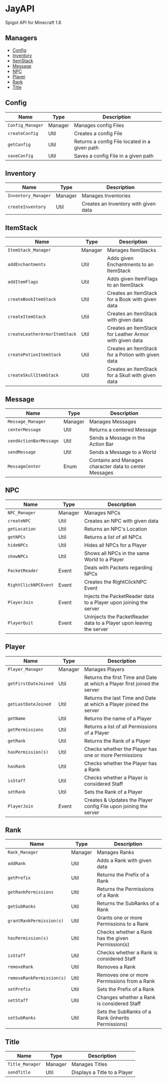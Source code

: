 <!-- Introduction -->
# JayAPI
Spigot API for Minecraft 1.8


<!-- Content Table / Managers -->
## Managers
* [Config](#config)
* [Inventory](#inventory)
* [ItemStack](#itemstack)
* [Message](#message)
* [NPC](#npc)
* [Player](#player)
* [Rank](#rank)
* [Title](#title)


<!-- Config -->
## Config
Name | Type | Description
---- | ---- | -----------
`Config_Manager` | Manager | Manages config Files
`createConfig` | Util | Creates a config File
`getConfig` | Util | Returns a config File located in a given path
`saveConfig` | Util | Saves a config File in a given path

<!-- Inventory -->
## Inventory
Name | Type | Description
---- | ---- | -----------
`Inventory_Manager` | Manager | Manages Inventories
`createInventory` | Util | Creates an Inventory with given data
   
<!-- ItemStack -->
## ItemStack
Name | Type | Description
---- | ---- | -----------
`ItemStack_Manager` | Manager | Manages ItemStacks
`addEnchantments` | Util | Adds given Enchantments to an ItemStack
`addItemFlags` | Util | Adds given ItemFlags to an ItemStack
`createBookItemStack` | Util | Creates an ItemStack for a Book with given data
`createItemStack` | Util | Creates an ItemStack with given data
`createLeatherArmorItemStack` | Util | Creates an ItemStack for Leather Armor with given data
`createPotionItemStack` | Util | Creates an ItemStack for a Potion with given data
`createSkullItemStack` | Util | Creates an ItemStack for a Skull with given data

<!-- Message -->
## Message
Name | Type | Description
---- | ---- | -----------
`Message_Manager` | Manager | Manages Messages
`centerMessage` | Util | Returns a centered Message
`sendActionBarMessage` | Util | Sends a Message in the Action Bar
`sendMessage` | Util | Sends a Message to a World
`MessageCenter` | Enum | Contains and Manages character data to center Messages

<!-- NPC -->
## NPC
Name | Type | Description
---- | ---- | -----------
`NPC_Manager` | Manager | Manages NPCs
`createNPC` | Util | Creates an NPC with given data
`getLocation` | Util | Returns an NPC's Location
`getNPCs` | Util | Returns a list of all NPCs
`hideNPCs` | Util | Hides all NPCs for a Player
`showNPCs` | Util | Shows all NPCs in the same World to a Player
`PacketReader` | Event | Deals with Packets regarding NPCs
`RightClickNPCEvent` | Event | Creates the RightClickNPC Event
`PlayerJoin` | Event | Injects the PacketReader data to a Player upon joining the server
`PlayerQuit` | Event | Uninjects the PacketReader data to a Player upon leaving the server

<!-- Player -->
## Player
Name | Type | Description
---- | ---- | -----------
`Player_Manager` | Manager | Manages Players
`getFirstDateJoined` | Util | Returns the first Time and Date at which a Player first joined the server
`getLastDateJoined` | Util | Returns the last Time and Date at which a Player joined the server
`getName` | Util | Returns the name of a Player
`getPermissions` | Util | Returns a list of all Permissions of a Player
`getRank` | Util | Returns the Rank of a Player
`hasPermission(s)` | Util | Checks whether the Player has one or more Permissions
`hasRank` | Util | Checks whether the Player has a Rank
`isStaff` | Util | Checks whether a Player is considered Staff
`setRank` | Util | Sets the Rank of a Player
`PlayerJoin` | Event | Creates & Updates the Player config File upon joining the server

<!-- Rank -->
## Rank
Name | Type | Description
---- | ---- | -----------
`Rank_Manager` | Manager | Manages Ranks
`addRank` | Util | Adds a Rank with given data
`getPrefix` | Util | Returns the Prefix of a Rank
`getRankPermissions` | Util | Returns the Permissions of a Rank
`getSubRanks` | Util | Returns the SubRanks of a Rank
`grantRankPermission(s)` | Util | Grants one or more Permissions to a Rank
`hasPermission(s)` | Util | Checks whether a Rank has the given Permission(s)
`isStaff` | Util | Checks whether a Rank is considered Staff
`removeRank` | Util | Removes a Rank
`removeRankPermission(s)` | Util | Removes one or more Permissions from a Rank
`setPrefix` | Util | Sets the Prefix of a Rank
`setStaff` | Util | Changes whether a Rank is considered Staff
`setSubRanks` | Util | Sets the SubRanks of a Rank (inherits Permissions)

<!-- Title -->
## Title
Name | Type | Description
---- | ---- | -----------
`Title_Manager` | Manager | Manages Titles
`sendTitle` | Util | Displays a Title to a Player
